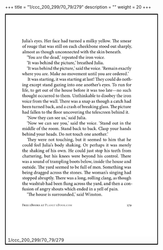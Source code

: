 +++
title = "1/ccc_200_299/70_79/279"
description = ""
weight = 20
+++

<table style="border:2px solid black;max-width:800px;max-height:800px;" 
><tr><td><img class="center-fit-jpg"
src="/jpg_/out_jpg_1984__279.jpg"  >1/ccc_200_299/70_79/279</img></td></tr></table>
